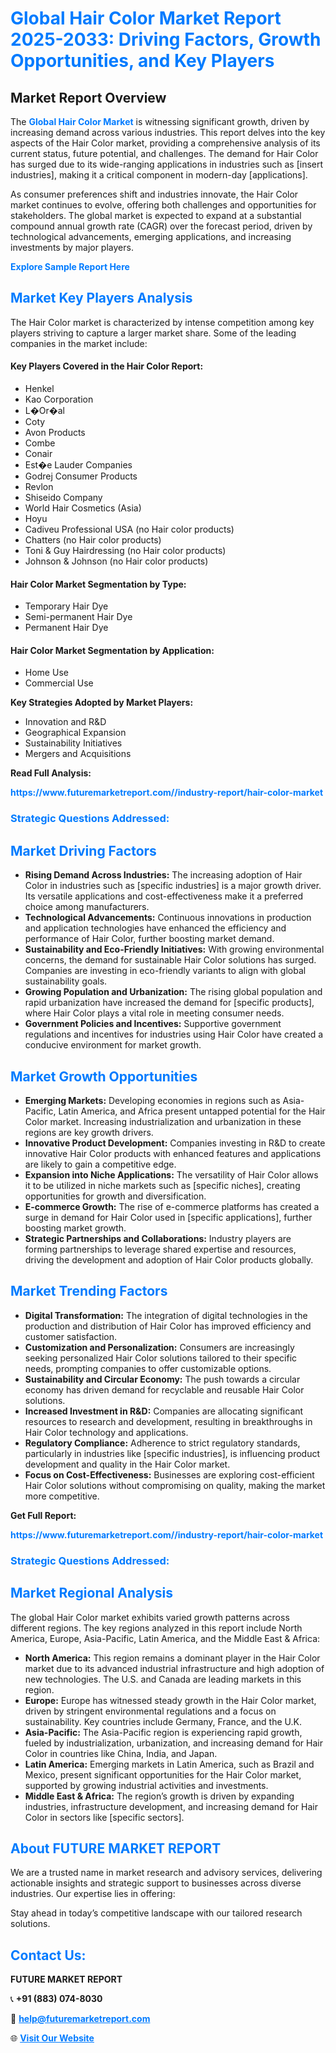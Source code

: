 <h1 style="color: #007BFF;">Global Hair Color Market Report 2025-2033: Driving Factors, Growth Opportunities, and Key Players</h1>

<section id="overview">
<h2>Market Report Overview</h2>
<p>The <a href="https://www.futuremarketreport.com//industry-report/hair-color-market" style="color: #007BFF; text-decoration: none;"><strong>Global Hair Color Market</strong></a> is witnessing significant growth, driven by increasing demand across various industries. This report delves into the key aspects of the Hair Color market, providing a comprehensive analysis of its current status, future potential, and challenges. The demand for Hair Color has surged due to its wide-ranging applications in industries such as [insert industries], making it a critical component in modern-day [applications].</p>
<p>As consumer preferences shift and industries innovate, the Hair Color market continues to evolve, offering both challenges and opportunities for stakeholders. The global market is expected to expand at a substantial compound annual growth rate (CAGR) over the forecast period, driven by technological advancements, emerging applications, and increasing investments by major players.</p>
</section>

<section id="overview">
<p><a href="https://www.futuremarketreport.com//request-sample/reportId=60792" style="color: #007BFF; text-decoration: none;"><strong>Explore Sample Report Here</strong></a></p>
</section>

<section id="key-players">
<h2 style="color: #007BFF;">Market Key Players Analysis</h2>
<p>The Hair Color market is characterized by intense competition among key players striving to capture a larger market share. Some of the leading companies in the market include:</p>
<h4>Key Players Covered in the Hair Color Report:</h4>
<ul><li>Henkel</li><li>Kao Corporation</li><li>L�Or�al</li><li>Coty</li><li>Avon Products</li><li>Combe</li><li>Conair</li><li>Est�e Lauder Companies</li><li>Godrej Consumer Products</li><li>Revlon</li><li>Shiseido Company</li><li>World Hair Cosmetics (Asia)</li><li>Hoyu</li><li>Cadiveu Professional USA (no Hair color products)</li><li>Chatters (no Hair color products)</li><li>Toni &amp; Guy Hairdressing (no Hair color products)</li><li>Johnson &amp; Johnson (no Hair color products)</li></ul>
<h4>Hair Color Market Segmentation by Type:</h4>
<ul><li>Temporary Hair Dye</li><li>Semi-permanent Hair Dye</li><li>Permanent Hair Dye</li></ul>

<h4>Hair Color Market Segmentation by Application:</h4>
<ul><li>Home Use</li><li>Commercial Use</li></ul>
<p><strong>Key Strategies Adopted by Market Players:</strong></p>
<ul>
<li>Innovation and R&D</li>
<li>Geographical Expansion</li>
<li>Sustainability Initiatives</li>
<li>Mergers and Acquisitions</li>
</ul>
</section>

<section>
<p><strong>Read Full Analysis: </strong></p><a href="https://www.futuremarketreport.com//industry-report/hair-color-market" style="color: #007BFF; text-decoration: none;"><strong>https://www.futuremarketreport.com//industry-report/hair-color-market</strong></a>
<h3 style="color: #007BFF;">Strategic Questions Addressed:</h3>
</section>

<section id="driving-factors">
<h2 style="color: #007BFF;">Market Driving Factors</h2>
<ul>
<li><strong>Rising Demand Across Industries:</strong> The increasing adoption of Hair Color in industries such as [specific industries] is a major growth driver. Its versatile applications and cost-effectiveness make it a preferred choice among manufacturers.</li>
<li><strong>Technological Advancements:</strong> Continuous innovations in production and application technologies have enhanced the efficiency and performance of Hair Color, further boosting market demand.</li>
<li><strong>Sustainability and Eco-Friendly Initiatives:</strong> With growing environmental concerns, the demand for sustainable Hair Color solutions has surged. Companies are investing in eco-friendly variants to align with global sustainability goals.</li>
<li><strong>Growing Population and Urbanization:</strong> The rising global population and rapid urbanization have increased the demand for [specific products], where Hair Color plays a vital role in meeting consumer needs.</li>
<li><strong>Government Policies and Incentives:</strong> Supportive government regulations and incentives for industries using Hair Color have created a conducive environment for market growth.</li>
</ul>
</section>

<section id="growth-opportunities">
<h2 style="color: #007BFF;">Market Growth Opportunities</h2>
<ul>
<li><strong>Emerging Markets:</strong> Developing economies in regions such as Asia-Pacific, Latin America, and Africa present untapped potential for the Hair Color market. Increasing industrialization and urbanization in these regions are key growth drivers.</li>
<li><strong>Innovative Product Development:</strong> Companies investing in R&D to create innovative Hair Color products with enhanced features and applications are likely to gain a competitive edge.</li>
<li><strong>Expansion into Niche Applications:</strong> The versatility of Hair Color allows it to be utilized in niche markets such as [specific niches], creating opportunities for growth and diversification.</li>
<li><strong>E-commerce Growth:</strong> The rise of e-commerce platforms has created a surge in demand for Hair Color used in [specific applications], further boosting market growth.</li>
<li><strong>Strategic Partnerships and Collaborations:</strong> Industry players are forming partnerships to leverage shared expertise and resources, driving the development and adoption of Hair Color products globally.</li>
</ul>
</section>

<section id="trending-factors">
<h2 style="color: #007BFF;">Market Trending Factors</h2>
<ul>
<li><strong>Digital Transformation:</strong> The integration of digital technologies in the production and distribution of Hair Color has improved efficiency and customer satisfaction.</li>
<li><strong>Customization and Personalization:</strong> Consumers are increasingly seeking personalized Hair Color solutions tailored to their specific needs, prompting companies to offer customizable options.</li>
<li><strong>Sustainability and Circular Economy:</strong> The push towards a circular economy has driven demand for recyclable and reusable Hair Color solutions.</li>
<li><strong>Increased Investment in R&D:</strong> Companies are allocating significant resources to research and development, resulting in breakthroughs in Hair Color technology and applications.</li>
<li><strong>Regulatory Compliance:</strong> Adherence to strict regulatory standards, particularly in industries like [specific industries], is influencing product development and quality in the Hair Color market.</li>
<li><strong>Focus on Cost-Effectiveness:</strong> Businesses are exploring cost-efficient Hair Color solutions without compromising on quality, making the market more competitive.</li>
</ul>
</section>

<section>
<p><strong>Get Full Report: </strong></p><a href="https://www.futuremarketreport.com//industry-report/hair-color-market" style="color: #007BFF; text-decoration: none;"><strong>https://www.futuremarketreport.com//industry-report/hair-color-market</strong></a>
<h3 style="color: #007BFF;">Strategic Questions Addressed:</h3>
</section>


<section id="regional-analysis">
<h2 style="color: #007BFF;">Market Regional Analysis</h2>
<p>The global Hair Color market exhibits varied growth patterns across different regions. The key regions analyzed in this report include North America, Europe, Asia-Pacific, Latin America, and the Middle East & Africa:</p>
<ul>
<li><strong>North America:</strong> This region remains a dominant player in the Hair Color market due to its advanced industrial infrastructure and high adoption of new technologies. The U.S. and Canada are leading markets in this region.</li>
<li><strong>Europe:</strong> Europe has witnessed steady growth in the Hair Color market, driven by stringent environmental regulations and a focus on sustainability. Key countries include Germany, France, and the U.K.</li>
<li><strong>Asia-Pacific:</strong> The Asia-Pacific region is experiencing rapid growth, fueled by industrialization, urbanization, and increasing demand for Hair Color in countries like China, India, and Japan.</li>
<li><strong>Latin America:</strong> Emerging markets in Latin America, such as Brazil and Mexico, present significant opportunities for the Hair Color market, supported by growing industrial activities and investments.</li>
<li><strong>Middle East & Africa:</strong> The region’s growth is driven by expanding industries, infrastructure development, and increasing demand for Hair Color in sectors like [specific sectors].</li>
</ul>
</section>

<footer>
<h2 style="color: #007BFF;">About FUTURE MARKET REPORT</h2>
<p>We are a trusted name in market research and advisory services, delivering actionable insights and strategic support to businesses across diverse industries. Our expertise lies in offering:</p>

<p>Stay ahead in today’s competitive landscape with our tailored research solutions.</p>

<h2 style="color: #007BFF;">Contact Us:</h2>
<p><strong>FUTURE MARKET REPORT</strong></p>
<p>📞 <strong>+91 (883) 074-8030</strong></p>
<p>📧 <strong><a href="mailto:help@futuremarketreport.com" style="color: #007BFF;">help@futuremarketreport.com</a></strong></p>
<p>🌐 <strong><a href="https://www.futuremarketreport.com/" style="color: #007BFF;">Visit Our Website</a></strong></p>
</footer>
